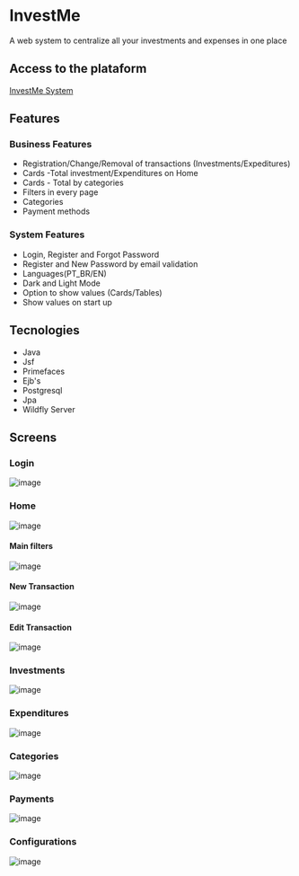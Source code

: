 # InvestMe
A web system to centralize all your investments and expenses in one place


## Access to the plataform
<a href="https://www.devpree.com.br/investme/login">InvestMe System</a>

## Features

### Business Features
+ Registration/Change/Removal of transactions (Investments/Expeditures)
+ Cards -Total investment/Expenditures on Home
+ Cards - Total by categories
+ Filters in every page
+ Categories
+ Payment methods

### System Features
+ Login, Register and Forgot Password
+ Register and New Password by email validation
+ Languages(PT_BR/EN)
+ Dark and Light Mode
+ Option to show values (Cards/Tables)
+ Show values on start up
  
## Tecnologies
+ Java
+ Jsf
+ Primefaces
+ Ejb's
+ Postgresql
+ Jpa
+ Wildfly Server

## Screens

### Login
![image](https://github.com/GeovaniTech/InvestMe/assets/84943777/46d82e11-bb4e-4201-bb4d-872ebb82a6e6)

### Home
![image](https://github.com/GeovaniTech/InvestMe/assets/84943777/8bed0504-4ea7-421c-b3d0-cf7177c3fa08)

#### Main filters
![image](https://github.com/GeovaniTech/InvestMe/assets/84943777/fd288b86-f6e6-4a8c-a630-f0286710cd87)

#### New Transaction
![image](https://github.com/GeovaniTech/InvestMe/assets/84943777/89109fda-7398-46cb-be9b-209759d9c8a8)

#### Edit Transaction
![image](https://github.com/GeovaniTech/InvestMe/assets/84943777/e3ea1c8c-f088-4415-a4c9-e917895a531a)

### Investments
![image](https://github.com/GeovaniTech/InvestMe/assets/84943777/ed5a362e-1c54-4888-8140-189a772f9205)

### Expenditures
![image](https://github.com/GeovaniTech/InvestMe/assets/84943777/ea4853e4-c0dc-4a6a-9b21-6769c31f1598)

### Categories
![image](https://github.com/GeovaniTech/InvestMe/assets/84943777/eae6d1b4-434d-4de6-bacd-915c1a95111b)

### Payments
![image](https://github.com/GeovaniTech/InvestMe/assets/84943777/8b188069-90b4-4d74-8c32-12188382a77f)

### Configurations
![image](https://github.com/GeovaniTech/InvestMe/assets/84943777/f5b3c25d-3710-42ea-bc12-3d9bc7733a6a)

